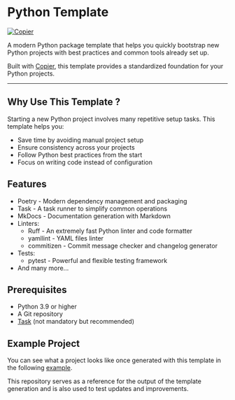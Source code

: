 # Python Template

[![Copier](https://img.shields.io/endpoint?url=https://raw.githubusercontent.com/copier-org/copier/master/img/badge/badge-grayscale-inverted-border-orange.json)](https://github.com/copier-org/copier)

A modern Python package template that helps you quickly bootstrap new Python projects with best practices and common tools already set up.

Built with [Copier](https://copier.readthedocs.io/en/latest/), this template provides a standardized foundation for your Python projects.

---

## Why Use This Template ?

Starting a new Python project involves many repetitive setup tasks. This template helps you:

- Save time by avoiding manual project setup
- Ensure consistency across your projects
- Follow Python best practices from the start
- Focus on writing code instead of configuration

## Features

- Poetry - Modern dependency management and packaging
- Task - A task runner to simplify common operations
- MkDocs - Documentation generation with Markdown
- Linters:
    - Ruff - An extremely fast Python linter and code formatter
    - yamllint - YAML files linter
    - commitizen - Commit message checker and changelog generator
- Tests:
    - pytest - Powerful and flexible testing framework
- And many more...

## Prerequisites

- Python 3.9 or higher
- A Git repository
- [Task](https://taskfile.dev/) (not mandatory but recommended)

## Example Project

You can see what a project looks like once generated with this template in the following [example](https://github.com/pa-decarvalho/python-template-example).

This repository serves as a reference for the output of the template generation and is also used to test updates and improvements.
